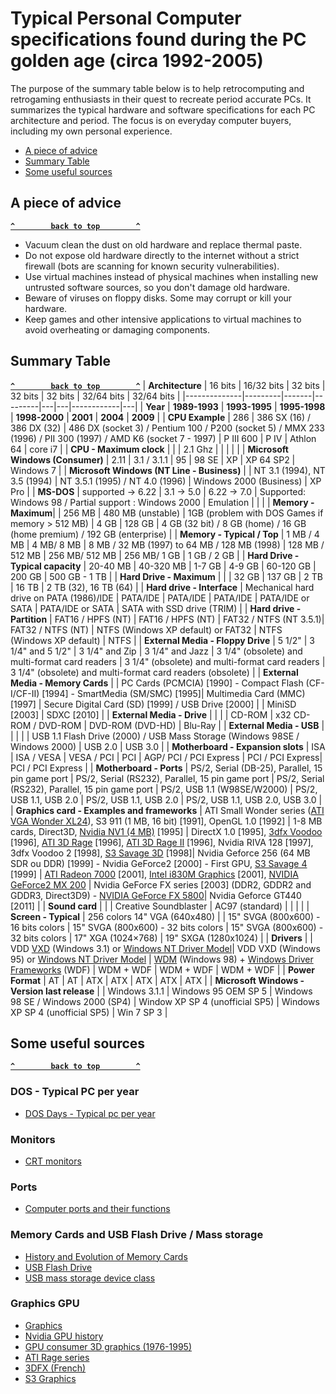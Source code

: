 # Typical Personal Computer specifications found during the PC golden age (circa 1992-2005)

The purpose of the summary table below is to help retrocomputing and retrogaming enthusiasts in their quest to recreate period accurate PCs.
It summarizes the typical hardware and software specifications for each PC architecture and period. 
The focus is on everyday computer buyers, including my own personal experience.

- [A piece of advice](#a-piece-of-advice)
- [Summary Table](#summary-table)
- [Some useful sources](#some-useful-sources)

## A piece of advice
**[`^        back to top        ^`](#)**
- Vacuum clean the dust on old hardware and replace thermal paste. 
- Do not expose old hardware directly to the internet without a strict firewall (bots are scanning for known security vulnerabilities).
- Use virtual machines instead of physical machines when installing new untrusted software sources, so you don't damage old hardware.
- Beware of viruses on floppy disks. Some may corrupt or kill your hardware.
- Keep games and other intensive applications to virtual machines to avoid overheating or damaging components.

## Summary Table
**[`^        back to top        ^`](#)**
| **Architecture** | 16 bits | 16/32 bits | 32 bits |  32 bits | 32 bits  | 32/64 bits |  32/64 bits |
|--------------|---------|-------|---------|---|---|------------|---|
| **Year** | **1989-1993** | **1993-1995** | **1995-1998** | **1998-2000** | **2001** | **2004** | **2009** |
| **CPU Example** | 286 | 386 SX (16) / 386 DX (32) | 486 DX (socket 3) / Pentium 100 / P200 (socket 5) / MMX 233 (1996) / PII 300 (1997) / AMD K6 (socket 7 - 1997) | P III 600 | P IV | Athlon 64 | core i7 |
| **CPU - Maximum clock** | | | 2.1 Ghz | | | | |
| **Microsoft Windows (Consumer)** | 2.11 | 3.1 / 3.1.1 | 95 | 98 SE | XP | XP 64 SP2 | Windows 7 |
| **Microsoft Windows (NT Line - Business)** | | NT 3.1 (1994), NT 3.5 (1994) | NT 3.5.1 (1995) / NT 4.0 (1996) | Windows 2000 (Business) | XP Pro |
| **MS-DOS** | supported -> 6.22 | 3.1 -> 5.0 | 6.22 -> 7.0 | Supported: Windows 98 / Partial support : Windows 2000 | Emulation | | |
| **Memory - Maximum**| | 256 MB | 480 MB (unstable) | 1GB (problem with DOS Games if memory > 512 MB) | 4 GB | 128 GB | 4 GB (32 bit) / 8 GB (home) / 16 GB (home premium) / 192 GB (enterprise) |
| **Memory - Typical / Top** | 1 MB / 4 MB | 4 MB/ 8 MB | 8 MB / 32 MB (1997) to 64 MB / 128 MB (1998) | 128 MB / 512 MB | 256 MB/ 512 MB | 256 MB/ 1 GB | 1 GB / 2 GB |
| **Hard Drive - Typical capacity** | 20-40 MB | 40-320 MB | 1-7 GB | 4-9 GB | 60-120 GB | 200 GB | 500 GB - 1 TB |
| **Hard Drive - Maximum** | | | 32 GB | 137 GB | 2 TB | 16 TB | 2 TB (32), 16 TB (64) |
| **Hard drive - Interface** | Mechanical hard drive on PATA (1986)/IDE | PATA/IDE | PATA/IDE | PATA/IDE | PATA/IDE or SATA | PATA/IDE or SATA | SATA with SSD drive (TRIM) |
| **Hard drive - Partition** | FAT16 / HPFS (NT) | FAT16 / HPFS (NT) | FAT32 / NTFS (NT 3.5.1)| FAT32 / NTFS (NT)  | NTFS (Windows XP default) or FAT32 | NTFS (Windows XP default) | NTFS |
| **External Media - Floppy Drive** | 5 1/2" | 3 1/4" and 5 1/2" | 3 1/4" and Zip | 3 1/4" and Jazz | 3 1/4" (obsolete) and multi-format card readers | 3 1/4" (obsolete) and multi-format card readers | 3 1/4" (obsolete)  and multi-format card readers (obsolete) |
| **External Media - Memory Cards** | | PC Cards (PCMCIA) [1990] - Compact Flash (CF-I/CF-II) [1994] - SmartMedia (SM/SMC) [1995]| Multimedia Card (MMC) [1997] | Secure Digital Card (SD) [1999] / USB Drive [2000] |  | MiniSD [2003] | SDXC [2010] |
| **External Media - Drive** |  |  |  | CD-ROM | x32 CD-ROM / DVD-ROM | DVD-ROM (DVD-HD) | Blu-Ray |
| **External Media - USB** | | |  |  | USB 1.1 Flash Drive (2000) / USB Mass Storage (Windows 98SE / Windows 2000)  | USB 2.0 | USB 3.0 |
| **Motherboard - Expansion slots** | ISA | ISA / VESA | VESA / PCI | PCI | AGP/ PCI / PCI Express | PCI / PCI Express| PCI / PCI Express |
| **Motherboard - Ports** | PS/2, Serial (DB-25), Parallel, 15 pin game port | PS/2, Serial (RS232), Parallel, 15 pin game port | PS/2, Serial (RS232), Parallel, 15 pin game port | PS/2, USB 1.1 (W98SE/W2000) | PS/2, USB 1.1, USB 2.0 | PS/2, USB 1.1, USB 2.0 | PS/2, USB 1.1, USB 2.0, USB 3.0 |
| **Graphics card - Examples and frameworks** | ATI Small Wonder series ([ATI VGA Wonder XL24](https://www.techpowerup.com/gpu-specs/vga-wonder-xl24.c2039)), S3 911 (1 MB, 16 bit) [1991], OpenGL 1.0 [1992] | 1-8 MB cards, Direct3D, [Nvidia NV1 (4 MB)](https://www.techpowerup.com/gpu-specs/nv1.c2015) [1995]  | DirectX 1.0 [1995], [3dfx Voodoo](https://www.techpowerup.com/gpu-specs/voodoo-graphics-4-mb.c3570) [1996], [ATI 3D Rage](https://www.techpowerup.com/gpu-specs/3d-rage.c3166) [1996], [ATI 3D Rage II](https://www.techpowerup.com/gpu-specs/3d-rage-ii.c873) [1996], Nvidia RIVA 128 [1997], 3dfx Voodoo 2 [1998], [S3 Savage 3D](https://en.wikipedia.org/wiki/S3_Savage) [1998]|  Nvidia Geforce 256 (64 MB SDR ou DDR) [1999] - Nvidia GeForce2 [2000] - First GPU, [S3 Savage 4](https://en.wikipedia.org/wiki/S3_Savage) [1999] | [ATI Radeon 7000](https://www.techpowerup.com/gpu-specs/radeon-7000.c648) [2001], [Intel i830M Graphics](https://www.techpowerup.com/gpu-specs/i830m-graphics.c1910) [2001], [NVIDIA GeForce2 MX 200](https://www.techpowerup.com/gpu-specs/geforce2-mx-200.c788) | Nvidia GeForce FX series [2003] (DDR2, GDDR2 and GDDR3, Direct3D9) - [NVIDIA GeForce FX 5800](https://www.techpowerup.com/gpu-specs/geforce-fx-5800.c703)| Nvidia Geforce GT440 [2011] |
| **Sound card** | | | Creative Soundblaster | AC97 (standard) | | | |
| **Screen - Typical** | 256 colors 14" VGA (640x480) |  | 15" SVGA (800x600) - 16 bits colors | 15" SVGA (800x600) - 32 bits colors | 15" SVGA (800x600) - 32 bits colors | 17" XGA (1024×768) | 19" SXGA (1280x1024) |
| **Drivers** | | VDD [VXD](https://en.wikipedia.org/wiki/VxD) (Windows 3.1) or [Windows NT Driver Model](https://en.wikipedia.org/wiki/Windows_NT#Major_features)| VDD VXD (Windows 95) or [Windows NT Driver Model](https://en.wikipedia.org/wiki/Windows_NT#Major_features) | [WDM](https://en.wikipedia.org/wiki/Windows_Driver_Model) (Windows 98) + [Windows Driver Frameworks](https://en.wikipedia.org/wiki/Windows_Driver_Frameworks) (WDF) | WDM + WDF  | WDM + WDF | WDM + WDF |
| **Power Format** | AT | AT | ATX | ATX | ATX | ATX | ATX |
| **Microsoft Windows - Version last release** | | Windows 3.1.1 | Windows 95 OEM SP 5 | Windows 98 SE / Windows 2000 (SP4) | Window XP SP 4 (unofficial SP5) | Windows XP SP 4 (unofficial SP5) | Win 7 SP 3 |

## Some useful sources
**[`^        back to top        ^`](#)**
### DOS - Typical PC per year
- [DOS Days - Typical pc per year](https://www.dosdays.co.uk/topics/typical_pc_per_year.php)

### Monitors
- [CRT monitors](https://www.dosdays.co.uk/topics/monitors.php)

### Ports
- [Computer ports and their functions](https://recompute.co.zw/buying-guides/a-complete-guide-of-every-type-of-computer-port/)

### Memory Cards and USB Flash Drive / Mass storage
- [History and Evolution of Memory Cards](https://koofr.eu/blog/posts/history-and-evolution-of-memory-cards)
- [USB Flash Drive](https://en.wikipedia.org/wiki/USB_flash_drive)
- [USB mass storage device class](https://en.wikipedia.org/wiki/USB_mass_storage_device_class)

### Graphics GPU
- [Graphics](https://www.dosdays.co.uk/topics/graphics.php)
- [Nvidia GPU history](https://www.pocket-lint.com/nvidia-gpu-history/)
- [GPU consumer 3D graphics (1976-1995)](https://www.diskmfr.com/1-history-of-gpu-the-consumer-3d-graphics-cards-1976-1995/)
- [ATI Rage series](https://en.wikipedia.org/wiki/ATI_Rage_series)
- [3DFX (French)](https://www.tomshardware.fr/3dfx-de-la-voodoo-au-rampage-en-images/)
- [S3 Graphics](https://en.wikipedia.org/wiki/S3_Graphics)

